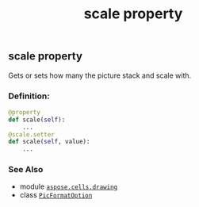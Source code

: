 ﻿---
title: scale property
second_title: Aspose.Cells for Python via .NET API References
description: 
type: docs
weight: 60
url: /aspose.cells.drawing/picformatoption/scale/
is_root: false
---

## scale property


Gets or sets how many the picture stack and scale with.
### Definition:
```python
@property
def scale(self):
    ...
@scale.setter
def scale(self, value):
    ...
```

### See Also
* module [`aspose.cells.drawing`](../../)
* class [`PicFormatOption`](/cells/python-net/aspose.cells.drawing/picformatoption)
